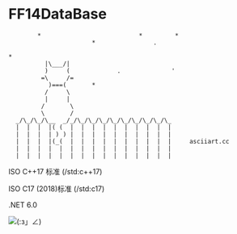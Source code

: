# FF14DataBase

```
        *                           *         *
                       *                .

*
          |\___/|
          )     (             .              '
         =\     /=
           )===(       *
          /     \
          |     |
         /       \
         \       /
  _/\_/\_/\__  _/_/\_/\_/\_/\_/\_/\_/\_/\_/\_
  |  |  |  |( (  |  |  |  |  |  |  |  |  |  |
  |  |  |  | ) ) |  |  |  |  |  |  |  |  |  |
  |  |  |  |(_(  |  |  |  |  |  |  |  |  |  |     asciiart.cc
  |  |  |  |  |  |  |  |  |  |  |  |  |  |  |
  |  |  |  |  |  |  |  |  |  |  |  |  |  |  |

```



ISO C++17 标准 (/std:c++17)

ISO C17 (2018)标准 (/std:c17)

.NET 6.0



![_(:з」∠)_](https://blog.voids.cc/[BBC2C8AC]/%E5%8F%8C%E7%8C%AB%E7%8C%AB.jpg)



